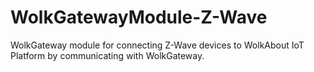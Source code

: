 # WolkGatewayModule-Z-Wave
WolkGateway module for connecting Z-Wave devices to WolkAbout IoT Platform by communicating with WolkGateway.
